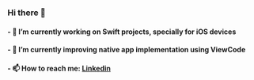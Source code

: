 ### Hi there 👋
#### - 🔭 I’m currently working on Swift projects, specially for iOS devices
#### - 🌱 I’m currently improving native app implementation using ViewCode
#### - 📫 How to reach me: [Linkedin](https://www.linkedin.com/in/tbdbatista/)



